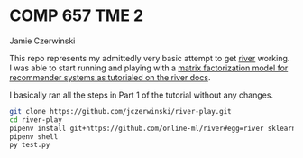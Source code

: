 # COMP 657 TME 2
Jamie Czerwinski

This repo represents my admittedly very basic attempt to get [river](https://riverml.xyz/latest/) working. I was able to start running and playing with a [matrix factorization model for recommender systems as tutorialed on the river docs](https://riverml.xyz/latest/examples/matrix-factorization-for-recommender-systems-part-1/).

I basically ran all the steps in Part 1 of the tutorial without any changes.

```sh
git clone https://github.com/jczerwinski/river-play.git
cd river-play
pipenv install git+https://github.com/online-ml/river#egg=river sklearn
pipenv shell
py test.py
```
